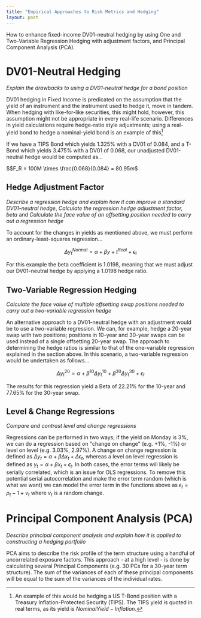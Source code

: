 ```yaml
---
title: "Empirical Approaches to Risk Metrics and Hedging"
layout: post
---
```

How to enhance fixed-income DV01-neutral hedging by using One and Two-Variable Regression Hedging with adjustment factors, and Principal Component Analysis (PCA).

# DV01-Neutral Hedging
*Explain the drawbacks to using a DV01-neutral hedge for a bond position*

DV01 hedging in Fixed Income is predicated on the assumption that the yield of an instrument and the instrument used to hedge it, move in tandem. When hedging with like-for-like securities, this might hold, however, this assumption might not be appropriate in every real-life scenario. Differences in yield calculations require hedge-ratio style adjustments; using a real-yield bond to hedge a nominal-yield bond is an example of this[^1]

[^1]: An example of this would be hedging a US T-Bond position with a Treasury Inflation-Protected Security (TIPS). The TIPS yield is quoted in real terms, as its yield is $Nominal Yield - Inflation$.

If we have a TIPS Bond which yields 1.325% with a DV01 of 0.084, and a T-Bond which yields 3.475% with a DV01 of 0.068, our unadjusted DV01-neutral hedge would be computed as...

$$F_R = 100M \times \frac{0.068}{0.084} = $80.95m$$
 
## Hedge Adjustment Factor
*Describe a regression hedge and explain how it can improve a standard DV01-neutral hedge*, *Calculate the regression hedge adjustment factor, beta* and *Calculate the face value of an offsetting position needed to carry out a regression hedge*

To account for the changes in yields as mentioned above, we must perform an ordinary-least-squares regression...

$$\Delta y_t^{Normal} = \alpha + \beta y+t^{Real}+\epsilon_t$$

For this example the beta coefficient is 1.0198, meaning that we must adjust our DV01-neutral hedge by applying a 1.0198 hedge ratio.

## Two-Variable Regression Hedging
*Calculate the face value of multiple offsetting swap positions needed to carry out a two-variable regression hedge*

An alternative approach to a DV01-neutral hedge with an adjustment would be to use a two-variable regression. We can, for example, hedge a 20-year swap with two positions; positions in 10-year and 30-year swaps can be used instead of a single offsetting 20-year swap. The approach to determining the hedge ratios is similar to that of the one-variable regression explained in the section above. In this scenario, a two-variable regression would be undertaken as follows...

$$\Delta y_t^{20} = \alpha + \beta^{10}\Delta y_t^{10} + \beta^{30}\Delta y_t^{30} + \epsilon_t$$

The results for this regression yield a Beta of 22.21% for the 10-year and 77.65% for the 30-year swap.

## Level & Change Regressions
*Compare and contrast level and change regressions*

Regressions can be performed in two ways; if the yield on Monday is 3%, we can do a regression based on "change on change" (e.g. +1%, -1%) or level on level (e.g. 3.03%, 2.97%). A change on change regression is defined as $\Delta y_t = \alpha + \beta \Delta x_t + \Delta \epsilon_t$, whereas a level on level regression is defined as $y_t = \alpha + \beta x_t + \epsilon_t$. In both cases, the error terms will likely be serially correlated, which is an issue for OLS regressions. To remove this potential serial autocorrelation and make the error term random (which is what we want) we can model the error term in the functions above as $\epsilon_t = \rho_t-1 + v_t$ where $v_t$ is a random change.

# Principal Component Analysis (PCA)
*Describe principal component analysis and explain how it is applied to constructing a hedging portfolio*

PCA aims to describe the risk profile of the term structure using a handful of uncorrelated exposure factors. This approach - at a high level - is done by calculating several Principal Components (e.g. 30 PCs for a 30-year term structure). The sum of the variances of each of these principal components will be equal to the sum of the variances of the individual rates. 

